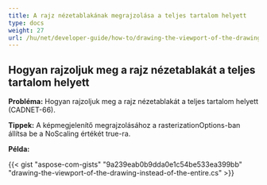 ```yaml
---
title: A rajz nézetablakának megrajzolása a teljes tartalom helyett
type: docs
weight: 27
url: /hu/net/developer-guide/how-to/drawing-the-viewport-of-the-drawing-instead-of-the-entire-content/
---
```


## **Hogyan rajzoljuk meg a rajz nézetablakát a teljes tartalom helyett**

**Probléma:** Hogyan rajzoljuk meg a rajz nézetablakát a teljes tartalom helyett (CADNET-66).

**Tippek:** A képmegjelenítő megrajzolásához a rasterizationOptions-ban állítsa be a NoScaling értékét true-ra.

**Példa:**

{{< gist "aspose-com-gists" "9a239eab0b9dda0e1c54be533ea399bb" "drawing-the-viewport-of-the-drawing-instead-of-the-entire.cs" >}}
